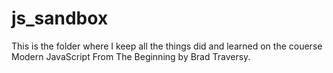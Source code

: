 # js_sandbox
This is the folder where I keep all the things did and learned on the couerse Modern JavaScript From The Beginning by Brad Traversy.

